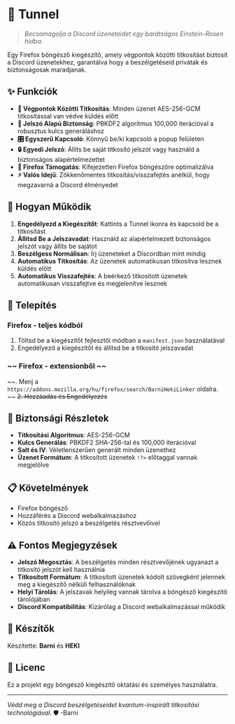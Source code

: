 # 🌌 Tunnel

> *Becsomagolja a Discord üzeneteidet egy barátságos Einstein-Rosen hídba.*

Egy Firefox böngésző kiegészítő, amely végpontok közötti titkosítást biztosít a Discord üzenetekhez, garantálva hogy a beszélgetéseid privátak és biztonságosak maradjanak.

## ✨ Funkciók

- **🔐 Végpontok Közötti Titkosítás**: Minden üzenet AES-256-GCM titkosítással van védve küldés előtt
- **🔑 Jelszó Alapú Biztonság**: PBKDF2 algoritmus 100,000 iterációval a robusztus kulcs generáláshoz
- **🎛️ Egyszerű Kapcsoló**: Könnyű be/ki kapcsoló a popup felületen
- **🔒 Egyedi Jelszó**: Állíts be saját titkosító jelszót vagy használd a biztonságos alapértelmezettet
- **🦊 Firefox Támogatás**: Kifejezetten Firefox böngészőre optimalizálva
- **⚡ Valós Idejű**: Zökkenőmentes titkosítás/visszafejtés anélkül, hogy megzavarná a Discord élményedet

## 🚀 Hogyan Működik

1. **Engedélyezd a Kiegészítőt**: Kattints a Tunnel ikonra és kapcsold be a titkosítást
2. **Állítsd Be a Jelszavadat**: Használd az alapértelmezett biztonságos jelszót vagy állíts be sajátot
3. **Beszélgess Normálisan**: Írj üzeneteket a Discordban mint mindig
4. **Automatikus Titkosítás**: Az üzenetek automatikusan titkosítva lesznek küldés előtt
5. **Automatikus Visszafejtés**: A beérkező titkosított üzenetek automatikusan visszafejtve és megjelenítve lesznek

## 🔧 Telepítés

### Firefox - teljes kódból
1. Töltsd be a kiegészítőt fejlesztői módban a `manifest.json` használatával
2. Engedélyezd a kiegészítőt és állítsd be a titkosító jelszavadat


### ~~ Firefox - extensionből ~~
~~. Menj a `https://addons.mozilla.org/hu/firefox/search/BarniHekiLinker` oldalra. ~~
~~2. Hozzáadás és Engedélyezés~~


## 🔐 Biztonsági Részletek

- **Titkosítási Algoritmus**: AES-256-GCM
- **Kulcs Generálás**: PBKDF2 SHA-256-tal és 100,000 iterációval
- **Salt és IV**: Véletlenszerűen generált minden üzenethez
- **Üzenet Formátum**: A titkosított üzenetek `!?>` előtaggal vannak megjelölve

## 📋 Követelmények

- Firefox böngésző
- Hozzáférés a Discord webalkalmazáshoz
- Közös titkosító jelszó a beszélgetés résztvevőivel

## ⚠️ Fontos Megjegyzések

- **Jelszó Megosztás**: A beszélgetés minden résztvevőjének ugyanazt a titkosító jelszót kell használnia
- **Titkosított Formátum**: A titkosított üzenetek kódolt szövegként jelennek meg a kiegészítő nélküli felhasználóknak
- **Helyi Tárolás**: A jelszavak helyileg vannak tárolva a böngésző kiegészítő tárolójában
- **Discord Kompatibilitás**: Kizárólag a Discord webalkalmazással működik

## 👥 Készítők

Készítette: **Barni** és **HEKI**

## 📄 Licenc

Ez a projekt egy böngésző kiegészítő oktatási és személyes használatra.

---

*Védd meg a Discord beszélgetéseidet kvantum-inspirált titkosítási technológiával.* 🛡️      -Barni
